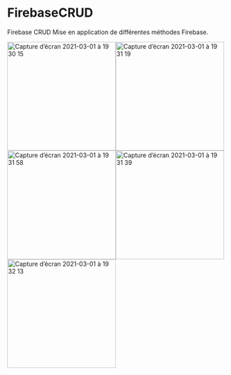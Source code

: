 # FirebaseCRUD
Firebase CRUD
Mise en application de différentes méthodes Firebase.

<img width="250" alt="Capture d’écran 2021-03-01 à 19 30 15" src="https://user-images.githubusercontent.com/47221695/109542334-37e78d80-7ac5-11eb-91cb-c624bee08eda.png"><img width="250" alt="Capture d’écran 2021-03-01 à 19 31 19" src="https://user-images.githubusercontent.com/47221695/109542362-3fa73200-7ac5-11eb-9334-3f97d9038b32.png"><img width="250" alt="Capture d’écran 2021-03-01 à 19 31 58" src="https://user-images.githubusercontent.com/47221695/109542404-4d5cb780-7ac5-11eb-9864-ca376dd93ce4.png"><img width="250" alt="Capture d’écran 2021-03-01 à 19 31 39" src="https://user-images.githubusercontent.com/47221695/109542395-49309a00-7ac5-11eb-8f46-90c5c3926b17.png"><img width="250" alt="Capture d’écran 2021-03-01 à 19 32 13" src="https://user-images.githubusercontent.com/47221695/109542412-4fbf1180-7ac5-11eb-948a-f162edf95105.png">

